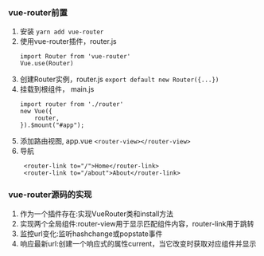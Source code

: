 ### vue-router前置
1. 安装
    `yarn add vue-router`
1. 使用vue-router插件，router.js
    ```
    import Router from 'vue-router'
    Vue.use(Router)
    ```
1. 创建Router实例，router.js
    `export default new Router({...})`
1. 挂载到根组件， main.js
    ```
    import router from './router'
    new Vue({
        router,
    }).$mount("#app");
    ```
1. 添加路由视图, app.vue
    `<router-view></router-view>`
1. 导航
    ```
     <router-link to="/">Home</router-link>
     <router-link to="/about">About</router-link>
    ```

### vue-router源码的实现
1. 作为一个插件存在:实现VueRouter类和install方法
1. 实现两个全局组件:router-view用于显示匹配组件内容，router-link用于跳转
1. 监控url变化:监听hashchange或popstate事件
1. 响应最新url:创建一个响应式的属性current，当它改变时获取对应组件并显示
